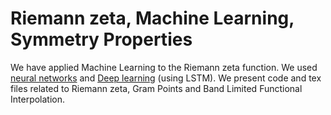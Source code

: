 # Riemann zeta, Machine Learning, Symmetry Properties

We have applied Machine Learning to the Riemann zeta function.
We used [neural networks](https://www.researchgate.net/publication/273945970_Neural_Network_prediction_of_Riemann_zeta_zeros) 
and [Deep learning](http://dx.doi.org/10.13140/RG.2.2.25733.83681) 
(using LSTM).
We present code and tex files related to Riemann zeta, Gram Points and 
Band Limited Functional Interpolation. 


